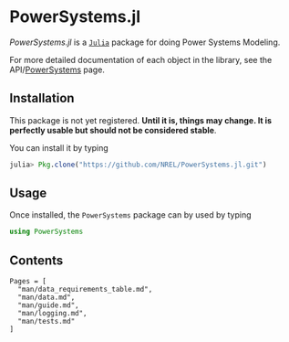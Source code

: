 # PowerSystems.jl

*PowerSystems.jl* is a [`Julia`](http://www.julialang.org) package for doing Power Systems Modeling.

For more detailed documentation of each object in the library, see the API/[PowerSystems](@ref) page.

## Installation

This package is not yet registered. **Until it is, things may change. It is perfectly
usable but should not be considered stable**.

You can install it by typing

```julia
julia> Pkg.clone("https://github.com/NREL/PowerSystems.jl.git")
```
## Usage

Once installed, the `PowerSystems` package can by used by typing

```julia
using PowerSystems
```

## Contents
```@contents
Pages = [
  "man/data_requirements_table.md",
  "man/data.md",
  "man/guide.md",
  "man/logging.md",
  "man/tests.md"
]
```
